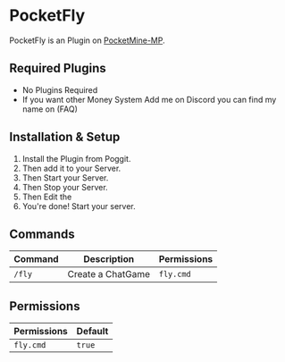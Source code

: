 # PocketFly

PocketFly is an Plugin on [PocketMine-MP](https://github.com/pmmp/PocketMine-MP).

## Required Plugins
* No Plugins Required
* If you want other Money System Add me on Discord you can find my name on (FAQ)

## Installation & Setup
1. Install the Plugin from Poggit.
2. Then add it to your Server.
3. Then Start your Server.
4. Then Stop your Server.
5. Then Edit the 
6. You're done! Start your server.

## Commands
| Command             | Description                  | Permissions             |                        
|---------------------|------------------------------|-------------------------|  
| `/fly`              | Create a ChatGame            | `fly.cmd`               |      

## Permissions
| Permissions                              | Default      |    
|------------------------------------------|--------------|  
| `fly.cmd`                                | `true`       |
